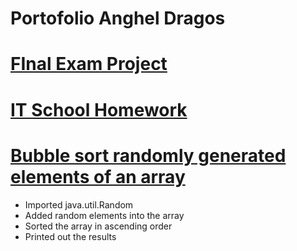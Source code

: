 # Portofolio Anghel Dragos

# [FInal Exam Project](https://github.com/AnghelDragos/Proiect_Final_IT_School)

# [IT School Homework](https://github.com/AnghelDragos/TemeITSchool)

# [Bubble sort randomly generated elements of an array](https://github.com/AnghelDragos/BubbleSort/blob/master/src/Main.java)
* Imported java.util.Random
* Added random elements into the array
* Sorted the array in ascending order
* Printed out the results
